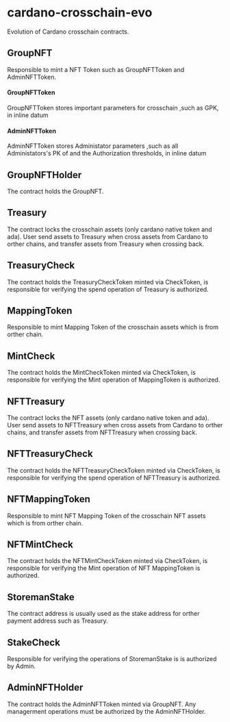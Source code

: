 # cardano-crosschain-evo
Evolution of Cardano crosschain contracts.


## GroupNFT
Responsible to mint a NFT Token such as GroupNFTToken and AdminNFTToken. 
#### GroupNFTToken
GroupNFTToken stores important parameters for crosschain ,such as GPK, in inline datum
#### AdminNFTToken
AdminNFTToken stores Administator parameters ,such as all Administators's PK of and the Authorization thresholds, in inline datum

## GroupNFTHolder
The contract holds the GroupNFT.

## Treasury
The contract locks the crosschain assets (only cardano native token and ada). User send assets to Treasury when cross assets from Cardano to orther chains, and transfer assets from Treasury when crossing back.

## TreasuryCheck
The contract holds the TreasuryCheckToken minted via CheckToken, is responsible for verifying the spend operation of Treasury is authorized. 

## MappingToken
Responsible to mint Mapping Token of the crosschain assets which is from orther chain.

## MintCheck
The contract holds the MintCheckToken minted via CheckToken, is responsible for verifying the Mint operation of MappingToken is authorized. 

## NFTTreasury
The contract locks the NFT assets (only cardano native token and ada). User send assets to NFTTreasury when cross assets from Cardano to orther chains, and transfer assets from NFTTreasury when crossing back.

## NFTTreasuryCheck
The contract holds the NFTTreasuryCheckToken minted via CheckToken, is responsible for verifying the spend operation of NFTTreasury is authorized. 

## NFTMappingToken
Responsible to mint NFT Mapping Token of the crosschain NFT assets which is from orther chain.

## NFTMintCheck
The contract holds the NFTMintCheckToken minted via CheckToken, is responsible for verifying the Mint operation of NFT MappingToken is authorized. 

## StoremanStake
The contract address is usually used as the stake address for orther payment address such as Treasury.

## StakeCheck
Responsible for verifying the operations of StoremanStake is is authorized by Admin.

## AdminNFTHolder
The contract holds the AdminNFTToken minted via GroupNFT. Any managerment operations must be authorized by the AdminNFTHolder.